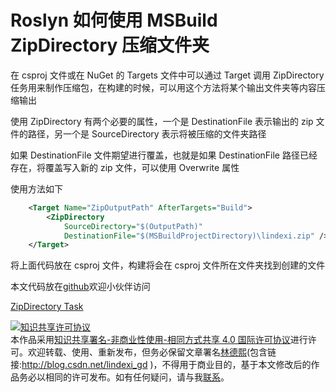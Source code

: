 # Roslyn 如何使用 MSBuild ZipDirectory 压缩文件夹

在 csproj 文件或在 NuGet 的 Targets 文件中可以通过 Target 调用 ZipDirectory 任务用来制作压缩包，在构建的时候，可以用这个方法将某个输出文件夹等内容压缩输出

<!--more-->
<!-- CreateTime:4/21/2020 7:50:26 PM -->

<!-- 发布 -->

使用 ZipDirectory 有两个必要的属性，一个是 DestinationFile 表示输出的 zip 文件的路径，另一个是 SourceDirectory 表示将被压缩的文件夹路径

如果 DestinationFile 文件期望进行覆盖，也就是如果 DestinationFile 路径已经存在，将覆盖写入新的 zip 文件，可以使用 Overwrite 属性

使用方法如下

```xml
    <Target Name="ZipOutputPath" AfterTargets="Build">
        <ZipDirectory
            SourceDirectory="$(OutputPath)"
            DestinationFile="$(MSBuildProjectDirectory)\lindexi.zip" />
    </Target>
```

将上面代码放在 csproj 文件，构建将会在 csproj 文件所在文件夹找到创建的文件

本文代码放在[github](https://github.com/lindexi/lindexi_gd/tree/c55f0a334b5eac0cdd3c12046961af8573f76369/BerjearnearheliCallrachurjallhelur)欢迎小伙伴访问

[ZipDirectory Task](https://docs.microsoft.com/en-us/visualstudio/msbuild/zipdirectory-task?view=vs-2019 )

<a rel="license" href="http://creativecommons.org/licenses/by-nc-sa/4.0/"><img alt="知识共享许可协议" style="border-width:0" src="https://licensebuttons.net/l/by-nc-sa/4.0/88x31.png" /></a><br />本作品采用<a rel="license" href="http://creativecommons.org/licenses/by-nc-sa/4.0/">知识共享署名-非商业性使用-相同方式共享 4.0 国际许可协议</a>进行许可。欢迎转载、使用、重新发布，但务必保留文章署名[林德熙](http://blog.csdn.net/lindexi_gd)(包含链接:http://blog.csdn.net/lindexi_gd )，不得用于商业目的，基于本文修改后的作品务必以相同的许可发布。如有任何疑问，请与我[联系](mailto:lindexi_gd@163.com)。
